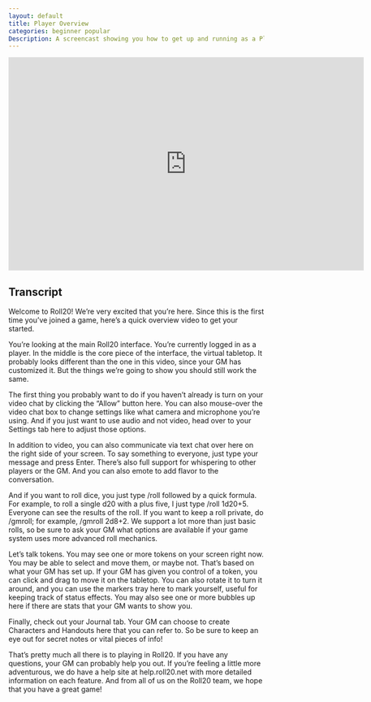 ```yaml
---
layout: default
title: Player Overview
categories: beginner popular
Description: A screencast showing you how to get up and running as a Player in Roll20.
---
```


<iframe width="700" height="420" src="http://www.youtube.com/embed/b_kTOUJddlU?rel=0&modestbrading=1&hd=1&showsearch=0" frameborder="0" allowfullscreen></iframe>

Transcript
----------

Welcome to Roll20! We’re very excited that you’re here. Since this is the first time you’ve joined a game, here’s a quick overview video to get your started.

You’re looking at the main Roll20 interface. You’re currently logged in as a player. In the middle is the core piece of the interface, the virtual tabletop. It probably looks different than the one in this video, since your GM has customized it. But the things we’re going to show you should still work the same.

The first thing you probably want to do if you haven’t already is turn on your video chat by clicking the “Allow” button here. You can also mouse-over the video chat box to change settings like what camera and microphone you’re using. And if you just want to use audio and not video, head over to your Settings tab here to adjust those options.

In addition to video, you can also communicate via text chat over here on the right side of your screen. To say something to everyone, just type your message and press Enter. There’s also full support for whispering to other players or the GM. And you can also emote to add flavor to the conversation.

And if you want to roll dice, you just type /roll followed by a quick formula. For example, to roll a single d20 with a plus five, I just type /roll 1d20+5. Everyone can see the results of the roll. If you want to keep a roll private, do /gmroll; for example, /gmroll 2d8+2. We support a lot more than just basic rolls, so be sure to ask your GM what options are available if your game system uses more advanced roll mechanics.

Let’s talk tokens. You may see one or more tokens on your screen right now. You may be able to select and move them, or maybe not. That’s based on what your GM has set up. If your GM has given you control of a token, you can click and drag to move it on the tabletop. You can also rotate it to turn it around, and you can use the markers tray here to mark yourself, useful for keeping track of status effects. You may also see one or more bubbles up here if there are stats that your GM wants to show you.

Finally, check out your Journal tab. Your GM can choose to create Characters and Handouts here that you can refer to. So be sure to keep an eye out for secret notes or vital pieces of info!

That’s pretty much all there is to playing in Roll20. If you have any questions, your GM can probably help you out. If you’re feeling a little more adventurous, we do have a help site at help.roll20.net with more detailed information on each feature. And from all of us on the Roll20 team, we hope that you have a great game!